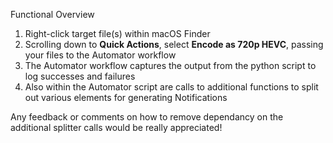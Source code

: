 Functional Overview

1. Right-click target file(s) within macOS Finder
2. Scrolling down to **Quick Actions**, select **Encode as 720p HEVC**, passing your files to the Automator workflow
3. The Automator workflow captures the output from the python script to log successes and failures
4. Also within the Automator script are calls to additional functions to split out various elements for generating Notifications


Any feedback or comments on how to remove dependancy on the additional splitter calls would be really appreciated!
